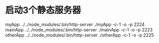# 启动3个静态服务器

myApp
../../node_modules/.bin/http-server ./myApp -c-1 -o -p 2224
mainApp
../../node_modules/.bin/http-server ./mainApp -c-1 -o -p 2223
otherApp
../../node_modules/.bin/http-server ./otherApp -c-1 -o -p 2225
